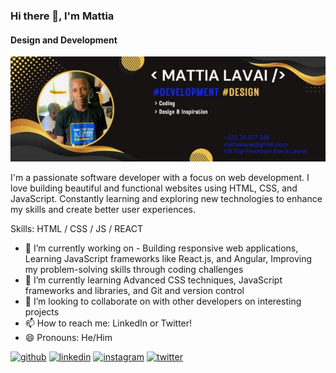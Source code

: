 ### Hi there 👋, I'm Mattia
#### Design and Development
![Design and Development](mattialavai@gmail.com.jpg
)

I'm a passionate software developer with a focus on web development. I love building beautiful and functional websites using HTML, CSS, and JavaScript. Constantly learning and exploring new technologies to enhance my skills and create better user experiences.

Skills:  HTML / CSS / JS / REACT

- 🔭 I’m currently working on - Building responsive web applications,  Learning JavaScript frameworks like React.js, and Angular, Improving my problem-solving skills through coding challenges 
- 🌱 I’m currently learning Advanced CSS techniques, JavaScript frameworks and libraries, and Git and version control 
- 👯 I’m looking to collaborate on  with other developers on interesting projects 
- 📫 How to reach me: LinkedIn or Twitter! 
- 😄 Pronouns: He/Him 


[<img src='https://cdn.jsdelivr.net/npm/simple-icons@3.0.1/icons/github.svg' alt='github' height='40'>](https://github.com/@mattialavai)  [<img src='https://cdn.jsdelivr.net/npm/simple-icons@3.0.1/icons/linkedin.svg' alt='linkedin' height='40'>](https://www.linkedin.com/in/Mattia/)  [<img src='https://cdn.jsdelivr.net/npm/simple-icons@3.0.1/icons/instagram.svg' alt='instagram' height='40'>](https://www.instagram.com/essentialand1/)  [<img src='https://cdn.jsdelivr.net/npm/simple-icons@3.0.1/icons/twitter.svg' alt='twitter' height='40'>](https://twitter.com/@Essentialand1)  







